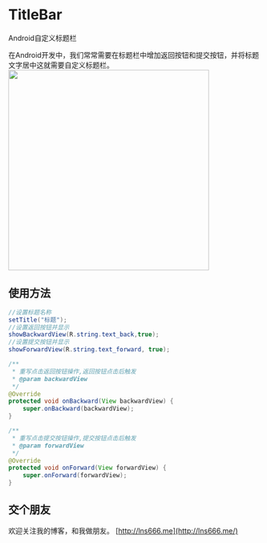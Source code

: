 # TitleBar
Android自定义标题栏

在Android开发中，我们常常需要在标题栏中增加返回按钮和提交按钮，并将标题文字居中这就需要自定义标题栏。
<img src="https://ww3.sinaimg.cn/large/006tNc79gy1fcmg3a61tqj30u00hhq33.jpg" width="400px"/>

## 使用方法
```java
//设置标题名称
setTitle("标题");
//设置返回按钮并显示
showBackwardView(R.string.text_back,true);
//设置提交按钮并显示
showForwardView(R.string.text_forward, true);      
```

```java
/**
 * 重写点击返回按钮操作,返回按钮点击后触发
 * @param backwardView
 */
@Override
protected void onBackward(View backwardView) {
    super.onBackward(backwardView);
}
```

```java
/**
 * 重写点击提交按钮操作,提交按钮点击后触发
 * @param forwardView
 */
@Override
protected void onForward(View forwardView) {
    super.onForward(forwardView);
}
```

## 交个朋友
欢迎关注我的博客，和我做朋友。
[http://lns666.me](http://lns666.me/)
